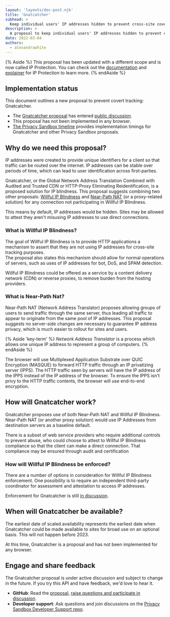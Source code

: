 ```yaml
---
layout: 'layouts/doc-post.njk'
title: 'Gnatcatcher'
subhead: >
  Keep individual users' IP addresses hidden to prevent cross-site covert tracking.
description: >
  A proposal to keep individual users' IP addresses hidden to prevent cross-site covert tracking. 
date: 2022-03-04
authors:
  - alexandrawhite
---
```


{% Aside %}
This proposal has been updated with a different scope and is now called IP Protection. You can check out the [documentation](/docs/privacy-sandbox/ip-protection) and [explainer](https://github.com/spanicker/ip-blindness) for IP Protection to learn more.
{% endAside %}

## Implementation status

This document outlines a new proposal to prevent covert tracking: Gnatcatcher.

*  The [Gnatcatcher proposal](https://github.com/bslassey/ip-blindness) has 
   entered [public 
   discussion](https://github.com/bslassey/ip-blindness/issues).
*  This proposal has not been implemented in any browser.
*  [The Privacy Sandbox 
   timeline](https://privacysandbox.com/open-web/#the-privacy-sandbox-timeline) 
   provides implementation timings for Gnatcatcher and other Privacy Sandbox 
   proposals.

## Why do we need this proposal?

IP addresses were created to provide unique identifiers for a client so that 
traffic can be routed over the internet. IP addresses can be stable over 
periods of time, which can lead to user identification across first-parties.

Gnatcatcher, or the Global Network Address Translation Combined with Audited 
and Trusted CDN or HTTP-Proxy Eliminating Reidentification, is a proposed 
solution for IP blindness. This proposal suggests combining two other 
proposals: [Willful IP Blindness](https://github.com/bslassey/ip-blindness/blob/master/willful_ip_blindness.md)
and [Near-Path NAT](https://github.com/bslassey/ip-blindness/blob/master/near_path_nat.md) 
(or a proxy-related solution) for any connection not participating in Willful 
IP Blindness. 

This means by default, IP addresses would be hidden. Sites may be allowed to 
attest they aren't misusing IP addresses to use direct connections.

### What is Willful IP Blindness?

The goal of Willful IP Blindness is to provide HTTP applications a mechanism to 
assert that they are not using IP addresses for cross-site tracking purposes.  
The proposal also states this mechanism should allow for normal operations of 
servers, such as uses of IP addresses for bot, DoS, and SPAM detection.

Willful IP Blindness could be offered as a service by a content delivery 
network (CDN) or reverse proxies, to remove burden from the hosting providers.

### What is Near-Path Nat?

Near-Path NAT (Network Address Translator) proposes allowing groups of users to 
send traffic through the same server, thus leading all traffic to appear to 
originate from the same pool of IP addresses.  This proposal suggests no 
server-side changes are necessary to guarantee IP address privacy, which is 
much easier to rollout for sites and users.

{% Aside 'key-term' %}
_Network Address Translator_ is a process which allows one unique IP address to 
represent a group of computers.
{% endAside %}

The browser will use Multiplexed Application Substrate over QUIC Encryption 
(MASQUE) to forward HTTP traffic through an IP privatizing server (IPPS). The 
HTTP traffic seen by servers will have the IP address of the IPPS instead of 
the IP address of the browser. To ensure the IPPS isn't privy to the HTTP 
traffic contents, the browser will use end-to-end encryption.

## How will Gnatcatcher work?

Gnatcatcher proposes use of both Near-Path NAT and Willful IP Blindness. 
Near-Path NAT (or another proxy solution) would use IP Addresses from 
destination servers as a baseline default.

There is a subset of web service providers who require additional controls to 
prevent abuse, who could choose to attest to Willful IP Blindness compliance so 
that the client can make a direct connection. That compliance may be ensured 
through audit and certification

### How will Willful IP Blindness be enforced?

There are a number of options in consideration for Willful IP Blindness 
enforcement. One possibility is to require an independent third-party 
coordinator for assessment and attestation to access IP addresses. 

Enforcement for Gnatcatcher is still [in 
discussion](https://github.com/bslassey/ip-blindness/issues). 

## When will Gnatcatcher be available?

The earliest date of scaled availability represents the earliest date when 
Gnatcatcher could be made available to sites for broad use on an optional basis. 
This will not happen before 2023.

At this time, Gnatcatcher is a proposal and has not been implemented for any 
browser.

## Engage and share feedback

The Gnatcatcher proposal is under active discussion and subject to change in the 
future. If you try this API and have feedback, we'd love to hear it.

*  **GitHub**: Read the [proposal](https://github.com/bslassey/ip-blindness), 
   [raise questions and participate in discussion](https://github.com/bslassey/ip-blindness/issues).
*  **Developer support**: Ask questions and join discussions on the [Privacy 
   Sandbox Developer Support repo](https://github.com/GoogleChromeLabs/privacy-sandbox-dev-support).
